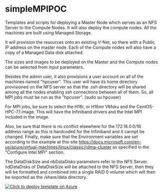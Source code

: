 # simpleMPIPOC
Templates and scripts for deploying a Master Node which serves as an NFS Server to the Compute Nodes.  It will also deploy the compute nodes.  All the machines are built using Managed Storage.

It will provision the resources onto an existing V-Net, so there with a Public IP address on the master node.
Each of the Compute nodes will also have a copy of a Managed Data disk attached.

The sizes and images to be deployed on the Master and the Compute nodes can be selected from input parameters.  

Besides the admin user, it also provisions a user account on all of the machines named "hpcuser".  This user will have its home directory provisioned on the NFS server so that the .ssh directory will be shared among all the nodes enabling ssh connections between all of them.
So, all MPI jobs must be run as the "hpcuser". (sudo su hpcuser)

For MPI jobs, be sure to select the H16r, or H16mr VMsku and the CentOS-HPC-7.1 image.  This will have the Infiniband drivers and the Intel MPI included in the image.

Also, be sure that there is no conflict elsewhere for the 172.16.0.0/16 address range as this is hardcoded for the Infiniband and it cannpt be changed.  Finally, make sure that the Environment variables are set according to the example at this site https://docs.microsoft.com/en-us/azure/virtual-machines/linux/classic/rdma-cluster as specified in the "Configure Intel MPI" section.

The DataDiskSize and nbDataDisks parameters refer to the NFS Server.  ndDataDisks of DataDiskSize will be attached to the NFS Server, then they will be formatted and combined into a single RAID 0 volume which will then be exported as the /share/data directory. 


[![Click to deploy template on Azure](http://azuredeploy.net/deploybutton.png "Click to deploy template on Azure")](https://portal.azure.com/#create/Microsoft.Template/uri/https%3A%2F%2Fraw.githubusercontent.com%2Fgrandparoach%2FsimpleMPIPOC%2FDCL%2Fazuredeploy.json)  



